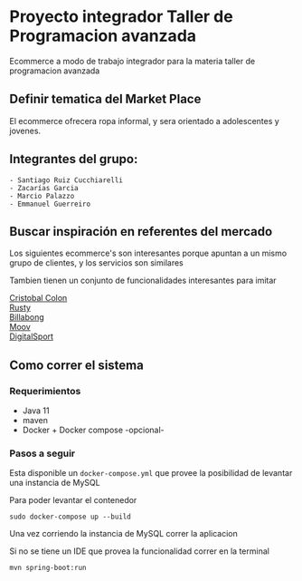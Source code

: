 # Proyecto integrador Taller de Programacion avanzada

Ecommerce a modo de trabajo integrador para la materia taller de programacion avanzada

## Definir tematica del Market Place

El ecommerce ofrecera ropa informal, y sera orientado a adolescentes y jovenes.

## Integrantes del grupo:

    - Santiago Ruiz Cucchiarelli
    - Zacarías Garcia
    - Marcio Palazzo
    - Emmanuel Guerreiro

## Buscar inspiración en referentes del mercado

Los siguientes ecommerce's son interesantes porque apuntan a un mismo grupo de clientes, y los servicios son similares

Tambien tienen un conjunto de funcionalidades interesantes para imitar

[Cristobal Colon](https://www.cristobalcolon.com/)  
[Rusty](https://rusty.com.au/)  
[Billabong](https://www.billabong.cl/)  
[Moov](https://www.moov.com.ar/)  
[DigitalSport](https://www.digitalsport.com.ar/)

## Como correr el sistema

### Requerimientos

- Java 11
- maven
- Docker + Docker compose -opcional-

### Pasos a seguir

Esta disponible un `docker-compose.yml` que provee la posibilidad de levantar una instancia de MySQL

Para poder levantar el contenedor

```
sudo docker-compose up --build
```

Una vez corriendo la instancia de MySQL correr la aplicacion

Si no se tiene un IDE que provea la funcionalidad correr en la terminal

```
mvn spring-boot:run
```
